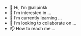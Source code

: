 - 👋 Hi, I’m @alipinkk
- 👀 I’m interested in ...
- 🌱 I’m currently learning ...
- 💞️ I’m looking to collaborate on ...
- 📫 How to reach me ...

<!---
alipinkk/alipinkk is a ✨ special ✨ repository because its `README.md` (this file) appears on your GitHub profile.
You can click the Preview link to take a look at your changes.
--->
